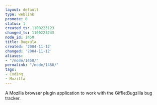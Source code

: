 ```yaml
---
layout: default
type: weblink
promote: 0
status: 1
created_ts: 1100223123
changed_ts: 1100223243
node_id: 1450
title: Bugxula
created: '2004-11-12'
changed: '2004-11-12'
aliases:
- "/node/1450/"
permalink: "/node/1450/"
tags:
- Coding
- Mozilla
---
```

A Mozilla browser plugin application to work with the Giffle:Bugzilla bug tracker.
